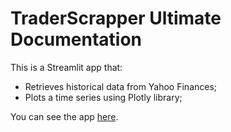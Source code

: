 # TraderScrapper Ultimate Documentation

This is a Streamlit app that:
- Retrieves historical data from Yahoo Finances;
- Plots a time series using Plotly library;

You can see the app [here](https://traderscrapper.streamlit.app/).
